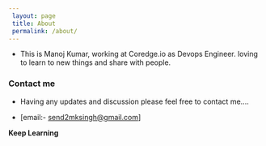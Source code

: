 ```yaml
---
 layout: page
 title: About
 permalink: /about/
---
```


 - This is Manoj Kumar, working at Coredge.io as Devops Engineer.
   loving to learn to new things and share with people.


### Contact me
 - Having any updates and discussion please feel free to contact me....

 - [email:- send2mksingh@gmail.com]

**Keep Learning**